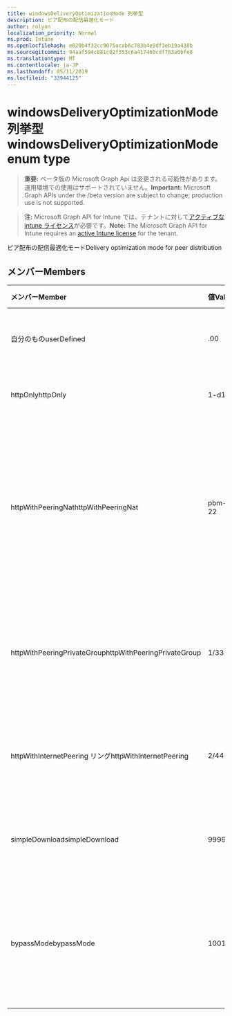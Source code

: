 ```yaml
---
title: windowsDeliveryOptimizationMode 列挙型
description: ピア配布の配信最適化モード
author: rolyon
localization_priority: Normal
ms.prod: Intune
ms.openlocfilehash: e020b4f32cc9075acab6c783b4e9df3eb19a438b
ms.sourcegitcommit: 94aaf594c881c02f353c6a417460cdf783a0bfe0
ms.translationtype: MT
ms.contentlocale: ja-JP
ms.lasthandoff: 05/11/2019
ms.locfileid: "33944125"
---
```

# <a name="windowsdeliveryoptimizationmode-enum-type"></a><span data-ttu-id="bea40-103">windowsDeliveryOptimizationMode 列挙型</span><span class="sxs-lookup"><span data-stu-id="bea40-103">windowsDeliveryOptimizationMode enum type</span></span>

> <span data-ttu-id="bea40-104">**重要:** ベータ版の Microsoft Graph Api は変更される可能性があります。運用環境での使用はサポートされていません。</span><span class="sxs-lookup"><span data-stu-id="bea40-104">**Important:** Microsoft Graph APIs under the /beta version are subject to change; production use is not supported.</span></span>

> <span data-ttu-id="bea40-105">**注:** Microsoft Graph API for Intune では、テナントに対して[アクティブな intune ライセンス](https://go.microsoft.com/fwlink/?linkid=839381)が必要です。</span><span class="sxs-lookup"><span data-stu-id="bea40-105">**Note:** The Microsoft Graph API for Intune requires an [active Intune license](https://go.microsoft.com/fwlink/?linkid=839381) for the tenant.</span></span>

<span data-ttu-id="bea40-106">ピア配布の配信最適化モード</span><span class="sxs-lookup"><span data-stu-id="bea40-106">Delivery optimization mode for peer distribution</span></span>

## <a name="members"></a><span data-ttu-id="bea40-107">メンバー</span><span class="sxs-lookup"><span data-stu-id="bea40-107">Members</span></span>
|<span data-ttu-id="bea40-108">メンバー</span><span class="sxs-lookup"><span data-stu-id="bea40-108">Member</span></span>|<span data-ttu-id="bea40-109">値</span><span class="sxs-lookup"><span data-stu-id="bea40-109">Value</span></span>|<span data-ttu-id="bea40-110">説明</span><span class="sxs-lookup"><span data-stu-id="bea40-110">Description</span></span>|
|:---|:---|:---|
|<span data-ttu-id="bea40-111">自分のもの</span><span class="sxs-lookup"><span data-stu-id="bea40-111">userDefined</span></span>|<span data-ttu-id="bea40-112">.0</span><span class="sxs-lookup"><span data-stu-id="bea40-112">0</span></span>|<span data-ttu-id="bea40-113">ユーザーがを設定できるようにします。</span><span class="sxs-lookup"><span data-stu-id="bea40-113">Allow the user to set.</span></span>|
|<span data-ttu-id="bea40-114">httpOnly</span><span class="sxs-lookup"><span data-stu-id="bea40-114">httpOnly</span></span>|<span data-ttu-id="bea40-115">1-d</span><span class="sxs-lookup"><span data-stu-id="bea40-115">1</span></span>|<span data-ttu-id="bea40-116">HTTP のみ、ピアリングなし</span><span class="sxs-lookup"><span data-stu-id="bea40-116">HTTP only, no peering</span></span>|
|<span data-ttu-id="bea40-117">httpWithPeeringNat</span><span class="sxs-lookup"><span data-stu-id="bea40-117">httpWithPeeringNat</span></span>|<span data-ttu-id="bea40-118">pbm-2</span><span class="sxs-lookup"><span data-stu-id="bea40-118">2</span></span>|<span data-ttu-id="bea40-119">OS 既定–同一ネットワークアドレス変換の背後でピアリングを使用して Http を融合したもの</span><span class="sxs-lookup"><span data-stu-id="bea40-119">OS default – Http blended with peering behind the same network address translator</span></span>|
|<span data-ttu-id="bea40-120">httpWithPeeringPrivateGroup</span><span class="sxs-lookup"><span data-stu-id="bea40-120">httpWithPeeringPrivateGroup</span></span>|<span data-ttu-id="bea40-121">1/3</span><span class="sxs-lookup"><span data-stu-id="bea40-121">3</span></span>|<span data-ttu-id="bea40-122">プライベートグループ間でのピアリングとの HTTP ブレンディング</span><span class="sxs-lookup"><span data-stu-id="bea40-122">HTTP blended with peering across a private group</span></span>|
|<span data-ttu-id="bea40-123">httpWithInternetPeering リング</span><span class="sxs-lookup"><span data-stu-id="bea40-123">httpWithInternetPeering</span></span>|<span data-ttu-id="bea40-124">2/4</span><span class="sxs-lookup"><span data-stu-id="bea40-124">4</span></span>|<span data-ttu-id="bea40-125">インターネットピアリングとの HTTP ブレンディング</span><span class="sxs-lookup"><span data-stu-id="bea40-125">HTTP blended with Internet peering</span></span>|
|<span data-ttu-id="bea40-126">simpleDownload</span><span class="sxs-lookup"><span data-stu-id="bea40-126">simpleDownload</span></span>|<span data-ttu-id="bea40-127">99</span><span class="sxs-lookup"><span data-stu-id="bea40-127">99</span></span>|<span data-ttu-id="bea40-128">ピアリングのない簡易ダウンロードモード</span><span class="sxs-lookup"><span data-stu-id="bea40-128">Simple download mode with no peering</span></span>|
|<span data-ttu-id="bea40-129">bypassMode</span><span class="sxs-lookup"><span data-stu-id="bea40-129">bypassMode</span></span>|<span data-ttu-id="bea40-130">100</span><span class="sxs-lookup"><span data-stu-id="bea40-130">100</span></span>|<span data-ttu-id="bea40-131">バイパスモード。</span><span class="sxs-lookup"><span data-stu-id="bea40-131">Bypass mode.</span></span> <span data-ttu-id="bea40-132">配信の最適化を使用せず、代わりにビットを使用する</span><span class="sxs-lookup"><span data-stu-id="bea40-132">Do not use Delivery Optimization and use BITS instead</span></span>|




